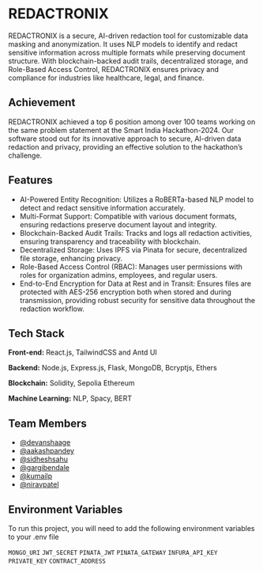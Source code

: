 
# REDACTRONIX

REDACTRONIX is a secure, AI-driven redaction tool for customizable data masking and anonymization. It uses NLP models to identify and redact sensitive information across multiple formats while preserving document structure. With blockchain-backed audit trails, decentralized storage, and Role-Based Access Control, REDACTRONIX ensures privacy and compliance for industries like healthcare, legal, and finance.


## Achievement
REDACTRONIX achieved a top 6 position among over 100 teams working on the same problem statement at the Smart India Hackathon-2024. Our software stood out for its innovative approach to secure, AI-driven data redaction and privacy, providing an effective solution to the hackathon’s challenge.
## Features

- AI-Powered Entity Recognition: Utilizes a RoBERTa-based NLP model to detect and redact sensitive information accurately.
- Multi-Format Support: Compatible with various document formats, ensuring redactions preserve document layout and integrity.
- Blockchain-Backed Audit Trails: Tracks and logs all redaction activities, ensuring transparency and traceability with blockchain.
- Decentralized Storage: Uses IPFS via Pinata for secure, decentralized file storage, enhancing privacy.
- Role-Based Access Control (RBAC): Manages user permissions with roles for organization admins, employees, and regular users.
- End-to-End Encryption for Data at Rest and in Transit: Ensures files are protected with AES-256 encryption both when stored and during transmission, providing robust security for sensitive data throughout the redaction workflow.


## Tech Stack

**Front-end:** React.js, TailwindCSS and Antd UI

**Backend:** Node.js, Express.js, Flask, MongoDB, Bcryptjs, Ethers

**Blockchain:** Solidity, Sepolia Ethereum

**Machine Learning:** NLP, Spacy, BERT 


## Team Members

- [@devanshaage](https://github.com/Devansh-Aage)
- [@aakashpandey](https://github.com/AakashHubGit)
- [@sidheshsahu](https://github.com/sidheshsahu)
- [@gargibendale](https://github.com/gargibendale)
- [@kumailp](https://github.com/kumail-tech-21)
- [@niravpatel](https://github.com/NiravHubGit)

## Environment Variables

To run this project, you will need to add the following environment variables to your .env file

`MONGO_URI` 
`JWT_SECRET`
`PINATA_JWT`
`PINATA_GATEWAY`
`INFURA_API_KEY`
`PRIVATE_KEY`
`CONTRACT_ADDRESS`




